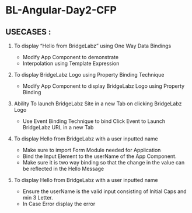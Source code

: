 # BL-Angular-Day2-CFP

## USECASES :

1. To display “Hello from BridgeLabz” using One Way Data Bindings
    - Modify App Component to demonstrate
    - Interpolation using Template Expression
 
2. To display BridgeLabz Logo using Property Binding Technique
    - Modify App Component to display BridgeLabz
      Logo using Property Binding

3. Ability To launch BridgeLabz Site in a new Tab on clicking BridgeLabz Logo
    - Use Event Binding Technique to bind Click
      Event to Launch BridgeLabz URL in a new Tab

4. To display Hello from BridgeLabz with a user inputted name
   - Make sure to import Form Module needed for Application
   - Bind the Input Element to the userName of the App Component.
   - Make sure it is two way binding so that the change in
     the value can be reflected in the Hello Message

5. To display Hello from BridgeLabz with a user inputted name
    - Ensure the userName is the valid input consisting of Initial Caps and min 3 Letter.
    - In Case Error display the error































